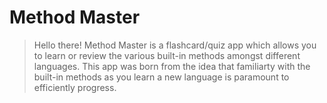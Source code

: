 # Method Master

> Hello there! Method Master is a flashcard/quiz app which allows you to learn or review the various built-in methods amongst different languages. This app was born from the idea that familiarty with the built-in methods as you learn a new language is paramount to efficiently progress.

